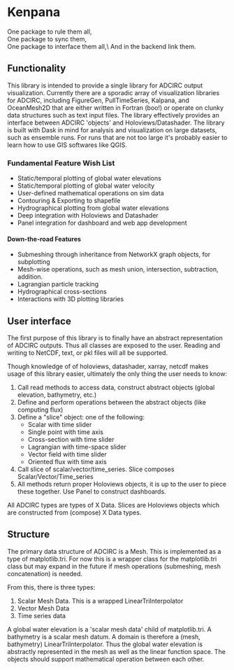 # Kenpana

One package to rule them all,\
One package to sync them,\
One package to interface them all,\ 
And in the backend link them. 

## Functionality 
This library is intended to provide a single library for ADCIRC output visualization. Currently there are a sporadic array of visualization libraries for ADCIRC, including FigureGen, PullTimeSeries, Kalpana, and OceanMesh2D that are either written in Fortran (boo!) or operate on clunky data structures such as text input files. The library effectively provides an interface between ADCIRC 'objects' and Holoviews/Datashader. The library is built with Dask in mind for analysis and visualization on large datasets, such as ensemble runs. For runs that are not too large it's probably easier to learn how to use GIS softwares like QGIS. 

### Fundamental Feature Wish List 

* Static/temporal plotting of global water elevations
* Static/temporal plotting of global water velocity 
* User-defined mathematical operations on sim data 
* Contouring & Exporting to shapefile
* Hydrographical plotting from global water elevations 
* Deep integration with Holoviews and Datashader 
* Panel integration for dashboard and web app development

#### Down-the-road Features

* Submeshing through inheritance from NetworkX graph objects, for subplotting
* Mesh-wise operations, such as mesh union, intersection, subtraction, addition.  
* Lagrangian particle tracking 
* Hydrographical cross-sections 
* Interactions with 3D plotting libraries 

## User interface 
The first purpose of this library is to finally have an abstract representation of ADCIRC outputs. Thus all classes are exposed to the user. Reading and writing to NetCDF, text, or pkl files will all be supported. 

Though knowledge of of holoviews, datashader, xarray, netcdf makes usage of this library easier, ultimately the only thing the user needs to know: 

1. Call read methods to access data, construct abstract objects (global elevation, bathymetry, etc.) 
2. Define and perform operations between the abstract objects (like computing flux)
3. Define a "slice" object: one of the following: 
    - Scalar with time slider 
    - Single point with time axis 
    - Cross-section with time slider 
    - Lagrangian with time-space slider 
    - Vector field with time slider
    - Oriented flux with time axis 
4. Call slice of scalar/vector/time_series. Slice composes Scalar/Vector/Time_series
5. All methods return proper Holoviews objects, it is up to the user to piece these together. Use Panel to construct dashboards. 

All ADCIRC types are types of X Data. Slices are Holoviews objects which are constructed from (compose) X Data types. 


## Structure
The primary data structure of ADCIRC is a Mesh. This is implemented as a type of matplotlib.tri. For now this is a wrapper class for the matplotlib.tri class but may expand in the future if mesh operations (submeshing, mesh concatenation) is needed. 

From this, there is three types: 
1. Scalar Mesh Data. This is a wrapped LinearTriInterpolator 
2. Vector Mesh Data 
3. Time series data 

A global water elevation is a 'scalar mesh data' child of matplotlib.tri. A bathymetry is a scalar mesh datum. A domain is therefore a (mesh, bathymetry) LinearTriInterpolator. Thus the global water elevation is abstractly represented in the mesh as well as the linear function space. The objects should support mathematical operation between each other. 

